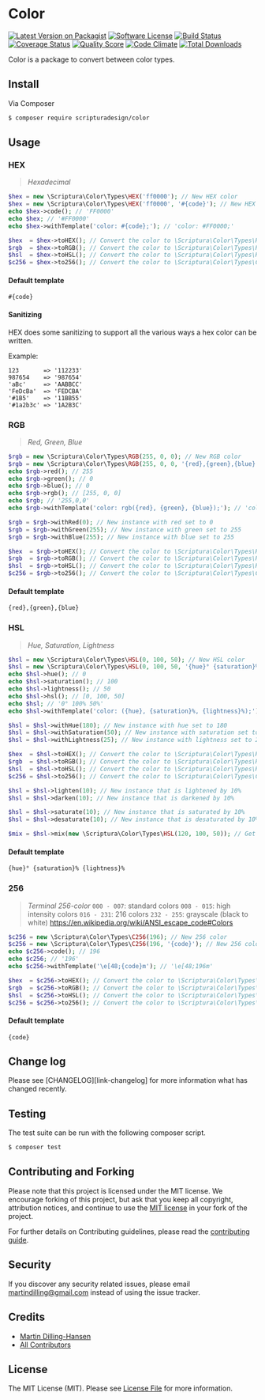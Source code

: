 # Color

[![Latest Version on Packagist][ico-version]][link-packagist]
[![Software License][ico-license]](LICENSE.md)
[![Build Status][ico-travis]][link-travis]
[![Coverage Status][ico-scrutinizer]][link-scrutinizer]
[![Quality Score][ico-code-quality]][link-code-quality]
[![Code Climate](ico-codeclimate)][link-codeclimate]
[![Total Downloads][ico-downloads]][link-downloads]

Color is a package to convert between color types.

## Install
Via Composer

``` bash
$ composer require scripturadesign/color
```

## Usage
### HEX
> *Hexadecimal*

``` php
$hex = new \Scriptura\Color\Types\HEX('ff0000'); // New HEX color
$hex = new \Scriptura\Color\Types\HEX('ff0000', '#{code}'); // New HEX color with template
echo $hex->code(); // 'FF0000'
echo $hex; // '#FF0000'
echo $hex->withTemplate('color: #{code};'); // 'color: #FF0000;'

$hex  = $hex->toHEX(); // Convert the color to \Scriptura\Color\Types\HEX
$rgb  = $hex->toRGB(); // Convert the color to \Scriptura\Color\Types\RGB
$hsl  = $hex->toHSL(); // Convert the color to \Scriptura\Color\Types\HSL
$c256 = $hex->to256(); // Convert the color to \Scriptura\Color\Types\C256
```

#### Default template
`#{code}`

#### Sanitizing
HEX does some sanitizing to support all the various ways a hex color can be written.

Example:
```
123       => '112233'
987654    => '987654'
'aBc'     => 'AABBCC'
'FeDcBa'  => 'FEDCBA'
'#1B5'    => '11BB55'
'#1a2b3c' => '1A2B3C'
```

### RGB
> *Red, Green, Blue*

``` php
$rgb = new \Scriptura\Color\Types\RGB(255, 0, 0); // New RGB color
$rgb = new \Scriptura\Color\Types\RGB(255, 0, 0, '{red},{green},{blue}'); // New RGB color with template
echo $rgb->red(); // 255
echo $rgb->green(); // 0
echo $rgb->blue(); // 0
echo $rgb->rgb(); // [255, 0, 0]
echo $rgb; // '255,0,0'
echo $rgb->withTemplate('color: rgb({red}, {green}, {blue});'); // 'color: rgb(255, 0, 0);'

$rgb = $rgb->withRed(0); // New instance with red set to 0
$rgb = $rgb->withGreen(255); // New instance with green set to 255
$rgb = $rgb->withBlue(255); // New instance with blue set to 255

$hex  = $rgb->toHEX(); // Convert the color to \Scriptura\Color\Types\HEX
$rgb  = $rgb->toRGB(); // Convert the color to \Scriptura\Color\Types\RGB
$hsl  = $rgb->toHSL(); // Convert the color to \Scriptura\Color\Types\HSL
$c256 = $rgb->to256(); // Convert the color to \Scriptura\Color\Types\C256
```

#### Default template
`{red},{green},{blue}`

### HSL
> *Hue, Saturation, Lightness*

``` php
$hsl = new \Scriptura\Color\Types\HSL(0, 100, 50); // New HSL color
$hsl = new \Scriptura\Color\Types\HSL(0, 100, 50, '{hue}° {saturation}% {lightness}%'); // New HSL color with template
echo $hsl->hue(); // 0
echo $hsl->saturation(); // 100
echo $hsl->lightness(); // 50
echo $hsl->hsl(); // [0, 100, 50]
echo $hsl; // '0° 100% 50%'
echo $hsl->withTemplate('color: ({hue}, {saturation}%, {lightness}%);'); // 'color: hsl(0, 100%, 50%);'

$hsl = $hsl->withHue(180); // New instance with hue set to 180
$hsl = $hsl->withSaturation(50); // New instance with saturation set to 50
$hsl = $hsl->withLightness(25); // New instance with lightness set to 25

$hex  = $hsl->toHEX(); // Convert the color to \Scriptura\Color\Types\HEX
$rgb  = $hsl->toRGB(); // Convert the color to \Scriptura\Color\Types\RGB
$hsl  = $hsl->toHSL(); // Convert the color to \Scriptura\Color\Types\HSL
$c256 = $hsl->to256(); // Convert the color to \Scriptura\Color\Types\C256

$hsl = $hsl->lighten(10); // New instance that is lightened by 10%
$hsl = $hsl->darken(10); // New instance that is darkened by 10%

$hsl = $hsl->saturate(10); // New instance that is saturated by 10%
$hsl = $hsl->desaturate(10); // New instance that is desaturated by 10%

$mix = $hsl->mix(new \Scriptura\Color\Types\HSL(120, 100, 50)); // Get a new color that is a mix between two colors
```

#### Default template
`{hue}° {saturation}% {lightness}%`

### 256
> *Terminal 256-color*
> `000 - 007`:  standard colors
> `008 - 015`:  high intensity colors
> `016 - 231`:  216 colors
> `232 - 255`:  grayscale (black to white)
> https://en.wikipedia.org/wiki/ANSI_escape_code#Colors

``` php
$c256 = new \Scriptura\Color\Types\C256(196); // New 256 color
$c256 = new \Scriptura\Color\Types\C256(196, '{code}'); // New 256 color with template
echo $c256->code(); // 196
echo $c256; // '196'
echo $c256->withTemplate('\e[48;{code}m'); // '\e[48;196m'

$hex  = $c256->toHEX(); // Convert the color to \Scriptura\Color\Types\HEX
$rgb  = $c256->toRGB(); // Convert the color to \Scriptura\Color\Types\RGB
$hsl  = $c256->toHSL(); // Convert the color to \Scriptura\Color\Types\HSL
$c256 = $c256->to256(); // Convert the color to \Scriptura\Color\Types\C256
```

#### Default template
`{code}`

## Change log

Please see [CHANGELOG][link-changelog] for more information what has changed recently.

## Testing

The test suite can be run with the following composer script.

``` bash
$ composer test
```

## Contributing and Forking

Please note that this project is licensed under the MIT license. We encourage forking of this project, but ask that you keep all copyright, attribution notices, and continue to use the [MIT license][link-license] in your fork of the project.

For further details on Contributing guidelines, please read the [contributing guide][link-contributing].

## Security

If you discover any security related issues, please email martindilling@gmail.com instead of using the issue tracker.

## Credits

- [Martin Dilling-Hansen][link-author]
- [All Contributors][link-contributors]

## License

The MIT License (MIT). Please see [License File][link-license] for more information.

[ico-version]: https://img.shields.io/packagist/v/scripturadesign/color.svg?style=flat-square
[ico-license]: https://img.shields.io/badge/license-MIT-brightgreen.svg?style=flat-square
[ico-travis]: https://img.shields.io/travis/scripturadesign/color/master.svg?style=flat-square
[ico-scrutinizer]: https://img.shields.io/scrutinizer/coverage/g/scripturadesign/color.svg?style=flat-square
[ico-code-quality]: https://img.shields.io/scrutinizer/g/scripturadesign/color.svg?style=flat-square
[ico-codeclimate]: https://codeclimate.com/github/scripturadesign/color/badges/gpa.svg
[ico-downloads]: https://img.shields.io/packagist/dt/scripturadesign/color.svg?style=flat-square

[link-packagist]: https://packagist.org/packages/scripturadesign/color
[link-travis]: https://travis-ci.org/scripturadesign/color
[link-scrutinizer]: https://scrutinizer-ci.com/g/scripturadesign/color/code-structure
[link-code-quality]: https://scrutinizer-ci.com/g/scripturadesign/color
[link-codeclimate]: https://codeclimate.com/github/scripturadesign/color
[link-downloads]: https://packagist.org/packages/scripturadesign/color

[link-author]: https://github.com/martindilling

[link-license]: /LICENSE.md
[link-contributing]: /CONTRIBUTING.md
[link-contributors]: ../../contributors
